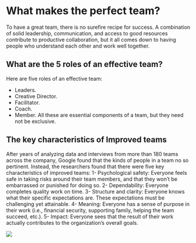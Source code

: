 # What makes the perfect team?

To have a great team, there is no surefire recipe for success. A combination of solid leadership, communication, and access to good resources contribute to productive collaboration, but it all comes down to having people who understand each other and work well together.

## What are the 5 roles of an effective team?

Here are five roles of an effective team:

* Leaders.
* Creative Director.
* Facilitator.
* Coach.
* Member.
All these are essential components of a team, but they need not be exclusive.

## The key characteristics of Improved teams

After years of analyzing data and interviews from more than 180 teams across the company, Google found that the kinds of people in a team no so pertinent. Instead, the researchers found that there were five key characteristics of improved teams: 1- Psychological safety: Everyone feels safe in taking risks around their team members, and that they won’t be embarrassed or punished for doing so. 2- Dependability: Everyone completes quality work on time. 3- Structure and clarity: Everyone knows what their specific expectations are. These expectations must be challenging yet attainable. 4- Meaning: Everyone has a sense of purpose in their work (i.e., financial security, supporting family, helping the team succeed, etc.). 5- Impact: Everyone sees that the result of their work actually contributes to the organization’s overall goals.

![](https://9to5google.com/wp-content/uploads/sites/4/2020/04/popular-google-doodle-games.jpg?quality=82&strip=all)